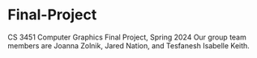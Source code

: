 # Final-Project
CS 3451 Computer Graphics Final Project, Spring 2024
Our group team members are Joanna Zolnik, Jared Nation, and Tesfanesh Isabelle Keith.
